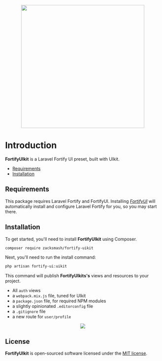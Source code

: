 <p align="center"><img width="400" src="https://github.com/zacksmash/fortify-uikit/raw/master/fortify-uikit-image.png"></p>

# Introduction

**FortifyUIkit** is a Laravel Fortify UI preset, built with UIkit.

- [Requirements](#requirements)
- [Installation](#installation)

<a name="requirements"></a>
## Requirements

This package requires Laravel Fortify and FortifyUI. Installing [*FortifyUI*](https://github.com/zacksmash/fortify-ui) will automatically install and configure Laravel Fortify for you, so you may start there.

<a name="installation"></a>
## Installation

To get started, you'll need to install **FortifyUIkit** using Composer.

```bash
composer require zacksmash/fortify-uikit
```

Next, you'll need to run the install command:

```bash
php artisan fortify-ui:uikit
```

This command will publish **FortifyUIkits's** views and resources to your project.

- All `auth` views
- a `webpack.mix.js` file, tuned for UIkit
- a `package.json` file, for required NPM modules
- a slightly opinionated `.editorconfig` file
- a `.gitignore` file
- a new route for `user/profile`

<p align="center"><img  src="https://github.com/zacksmash/fortify-uikit/raw/master/fortify-uikit-screenshot.png"></p>

## License

**FortifyUIkit** is open-sourced software licensed under the [MIT license](LICENSE.md).
